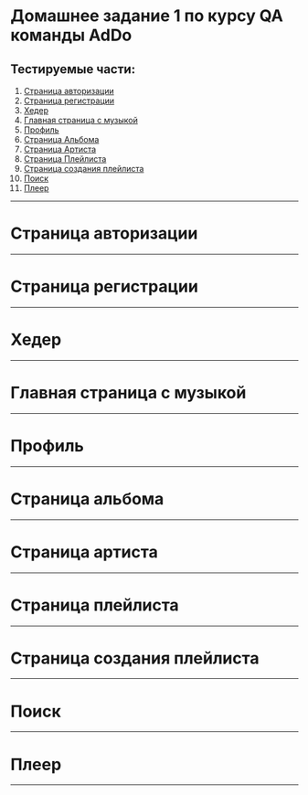 # Домашнее задание 1 по курсу QA команды AdDo

## Тестируемые части:
1. [Страница авторизации](#auth)
2. [Страница регистрации](#register)
3. [Хедер](#header)
4. [Главная страница с музыкой](#feed)
5. [Профиль](#me)
6. [Страница Альбома](#album)
7. [Страница Артиста](#artist)
8. [Страница Плейлиста](#playlist)
9. [Страница создания плейлиста](#playlist-create)
10. [Поиск](#search)
11. [Плеер](#player)
<hr>

# Страница авторизации



<hr>

# Страница регистрации

<hr>

# Хедер

<hr>

# Главная страница с музыкой

<hr>

# Профиль

<hr>

# Страница альбома

<hr>

# Страница артиста

<hr>

# Страница плейлиста

<hr>

# Страница создания плейлиста

<hr>

# Поиск

<hr>

# Плеер

<hr>
